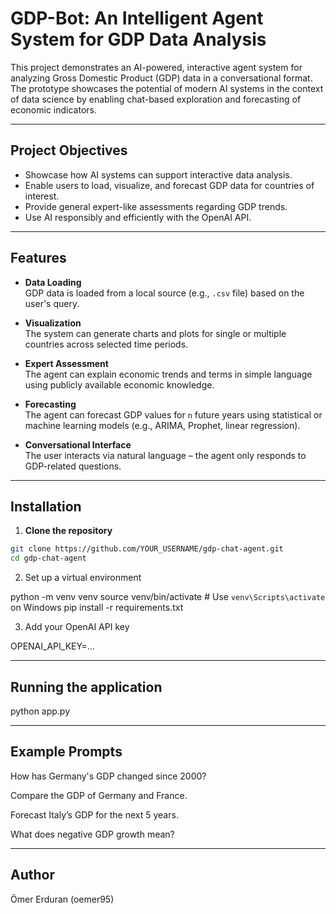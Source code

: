 # GDP-Bot: An Intelligent Agent System for GDP Data Analysis

This project demonstrates an AI-powered, interactive agent system for analyzing Gross Domestic Product (GDP) data in a conversational format. The prototype showcases the potential of modern AI systems in the context of data science by enabling chat-based exploration and forecasting of economic indicators.

---

## Project Objectives

- Showcase how AI systems can support interactive data analysis.
- Enable users to load, visualize, and forecast GDP data for countries of interest.
- Provide general expert-like assessments regarding GDP trends.
- Use AI responsibly and efficiently with the OpenAI API.

---

## Features

- **Data Loading**  
  GDP data is loaded from a local source (e.g., `.csv` file) based on the user's query.

- **Visualization**  
  The system can generate charts and plots for single or multiple countries across selected time periods.

- **Expert Assessment**  
  The agent can explain economic trends and terms in simple language using publicly available economic knowledge.

- **Forecasting**  
  The agent can forecast GDP values for `n` future years using statistical or machine learning models (e.g., ARIMA, Prophet, linear regression).

- **Conversational Interface**  
  The user interacts via natural language – the agent only responds to GDP-related questions.

---

## Installation

1. **Clone the repository**

```bash
git clone https://github.com/YOUR_USERNAME/gdp-chat-agent.git
cd gdp-chat-agent
```

2. Set up a virtual environment

python -m venv venv
source venv/bin/activate   # Use `venv\Scripts\activate` on Windows
pip install -r requirements.txt

3. Add your OpenAI API key

OPENAI_API_KEY=...

---

## Running the application

python app.py

---

## Example Prompts

How has Germany's GDP changed since 2000?

Compare the GDP of Germany and France.

Forecast Italy’s GDP for the next 5 years.

What does negative GDP growth mean?

---

## Author

Ömer Erduran (oemer95)
